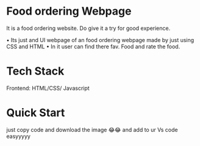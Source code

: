 

# Food ordering Webpage

It is a food ordering website. Do give it a try for good experience.

•	Its just and UI webpage of an food ordering webpage made by just using CSS and HTML 
•	In it user can find there fav. Food and rate the food. 


# Tech Stack

Frontend: HTML/CSS/ Javascript

# Quick Start

just copy code and download the image 😂😂
and add to ur Vs code easyyyyy
